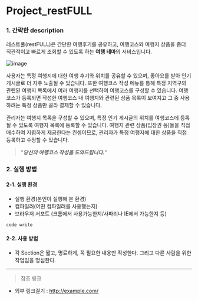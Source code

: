 # Project_restFULL

### 1. 간략한 description

  
레스트풀(restFULL)은 간단한 여행후기를 공유하고, 여행코스와 여행지 상품을 좀더 직관적이고 빠르게 조회할 수 있도록 하는 **여행 테마**의 서비스입니다. 


![image](https://user-images.githubusercontent.com/65878549/97250534-864ffb80-1849-11eb-9b95-589d304cfddf.png)


사용자는 특정 여행지에 대한 여행 후기와 위치를 공유할 수 있으며, 좋아요를 받아 인기 게시글로 더 자주 노출될 수 있습니다. 또한 여행코스 작성 메뉴를 통해 특정 지역구와 관련된 여행지 목록에서 여러 여행지를 선택하여 여행코스를 구성할 수 있습니다. 여행코스가 등록되면 작성한 여행코스 내 여행지와 관련된 상품 목록이 보여지고 그 중 사용하려는 특정 상품만 골라 결제할 수 있습니다.


관리자는 여행지 목록을 구성할 수 있으며, 특정 인기 게시글의 위치를 여행코스에 등록될 수 있도록 여행지 목록에 등록할 수 있습니다. 여행지 관련 상품(입장권 등)들을 직접 매수하여 저렴하게 제공한다는 컨셉이므로, 관리자가 특정 여행지에 대한 상품을 직접 등록하고 수정할 수 있습니다. 
      
>  "_**당신의 여행코스 작성을 도와드립니다.**_"    
   
      
### 2. 실행 방법   
#### 2-1. 실행 환경   
+ 실행 환경(본인이 실행해 본 환경)   
+ 컴파일러(어떤 컴파일러를 사용했는지)   
+ 브라우저 서포트 (크롬에서 사용가능한지/사파리나 IE에서 가능한지 등)  

```
code write
```
#### 2-2. 사용 방법   

+ 각 Section은 짧고, 명료하게, 꼭 필요한 내용만 작성한다. 그리고 다른 사람을 위한 작업임을 명심한다.      

----------------------------------------------
   
> 참조 링크
* 외부 링크걸기 : http://example.com/
